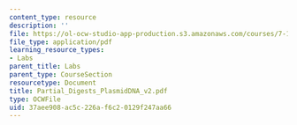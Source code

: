 ```yaml
---
content_type: resource
description: ''
file: https://ol-ocw-studio-app-production.s3.amazonaws.com/courses/7-13-experimental-microbial-genetics-fall-2003/37aee908ac5c226af6c20129f247aa66_Partial_Digests_PlasmidDNA_v2.pdf
file_type: application/pdf
learning_resource_types:
- Labs
parent_title: Labs
parent_type: CourseSection
resourcetype: Document
title: Partial_Digests_PlasmidDNA_v2.pdf
type: OCWFile
uid: 37aee908-ac5c-226a-f6c2-0129f247aa66
---
```

